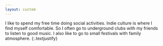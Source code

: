 ```yaml
---
layout: custom
---
```


I like to spend my free time doing social activities. Indie culture is where I find myself comfortable.
So I often go to underground clubs with my friends to listen to good music. I also like to go to small festivals with family atmosphere.
{:.textjustify}

